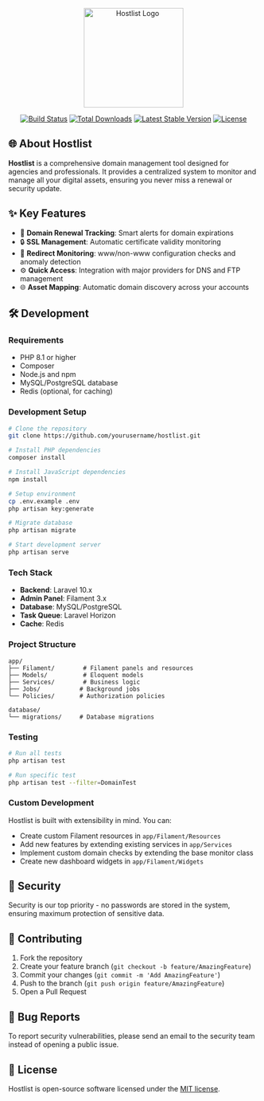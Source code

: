 <p align="center">
<img src="https://avatars.githubusercontent.com/u/186941888?v=4" width="200" alt="Hostlist Logo">
</p>

<p align="center">
<a href="https://github.com/hostlist/actions"><img src="https://github.com/hostlist/hostlist/actions/workflows/tests.yml/badge.svg" alt="Build Status"></a>
<a href="https://packagist.org/packages/hostlist/hostlist"><img src="https://img.shields.io/packagist/dt/hostlist/hostlist" alt="Total Downloads"></a>
<a href="https://packagist.org/packages/hostlist/hostlist"><img src="https://img.shields.io/packagist/v/hostlist/hostlist" alt="Latest Stable Version"></a>
<a href="https://packagist.org/packages/hostlist/hostlist"><img src="https://img.shields.io/packagist/l/hostlist/hostlist" alt="License"></a>
</p>

## 🌐 About Hostlist

**Hostlist** is a comprehensive domain management tool designed for agencies and professionals. It provides a centralized system to monitor and manage all your digital assets, ensuring you never miss a renewal or security update.

## ✨ Key Features

- 🔄 **Domain Renewal Tracking**: Smart alerts for domain expirations
- 🔒 **SSL Management**: Automatic certificate validity monitoring
- 🚦 **Redirect Monitoring**: www/non-www configuration checks and anomaly detection
- ⚙️ **Quick Access**: Integration with major providers for DNS and FTP management
- 🌐 **Asset Mapping**: Automatic domain discovery across your accounts

## 🛠️ Development

### Requirements
- PHP 8.1 or higher
- Composer
- Node.js and npm
- MySQL/PostgreSQL database
- Redis (optional, for caching)

### Development Setup
```bash
# Clone the repository
git clone https://github.com/yourusername/hostlist.git

# Install PHP dependencies
composer install

# Install JavaScript dependencies
npm install

# Setup environment
cp .env.example .env
php artisan key:generate

# Migrate database
php artisan migrate

# Start development server
php artisan serve
```

### Tech Stack
- **Backend**: Laravel 10.x
- **Admin Panel**: Filament 3.x
- **Database**: MySQL/PostgreSQL
- **Task Queue**: Laravel Horizon
- **Cache**: Redis

### Project Structure
```
app/
├── Filament/        # Filament panels and resources
├── Models/          # Eloquent models
├── Services/        # Business logic
├── Jobs/           # Background jobs
└── Policies/       # Authorization policies

database/
└── migrations/     # Database migrations
```

### Testing
```bash
# Run all tests
php artisan test

# Run specific test
php artisan test --filter=DomainTest
```

### Custom Development
Hostlist is built with extensibility in mind. You can:
- Create custom Filament resources in `app/Filament/Resources`
- Add new features by extending existing services in `app/Services`
- Implement custom domain checks by extending the base monitor class
- Create new dashboard widgets in `app/Filament/Widgets`

## 🔐 Security
Security is our top priority - no passwords are stored in the system, ensuring maximum protection of sensitive data.

## 🤝 Contributing
1. Fork the repository
2. Create your feature branch (`git checkout -b feature/AmazingFeature`)
3. Commit your changes (`git commit -m 'Add AmazingFeature'`)
4. Push to the branch (`git push origin feature/AmazingFeature`)
5. Open a Pull Request

## 📝 Bug Reports
To report security vulnerabilities, please send an email to the security team instead of opening a public issue.

## 📜 License
Hostlist is open-source software licensed under the [MIT license](https://opensource.org/licenses/MIT).
